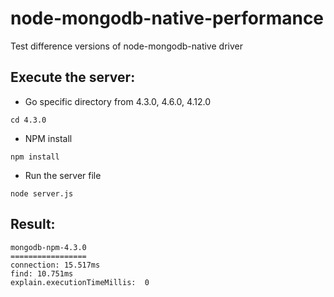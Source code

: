 # node-mongodb-native-performance
Test difference versions of node-mongodb-native driver

## Execute the server:
- Go specific directory from 4.3.0, 4.6.0, 4.12.0
```
cd 4.3.0
```
- NPM install
```
npm install
```
- Run the server file
```
node server.js
```

## Result:
```
mongodb-npm-4.3.0
=================
connection: 15.517ms
find: 10.751ms
explain.executionTimeMillis:  0
```
